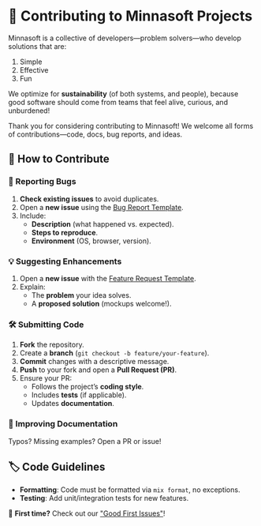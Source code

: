 # 🚀 Contributing to Minnasoft Projects

Minnasoft is a collective of developers&mdash;problem solvers&mdash;who develop solutions that are:

1. Simple
2. Effective
3. Fun

We optimize for **sustainability** (of both systems, and people), because good software should come from teams that feel alive, curious, and unburdened!

Thank you for considering contributing to Minnasoft! We welcome all forms of contributions—code, docs, bug reports, and ideas.

## 🤝 How to Contribute

### 🐛 Reporting Bugs
1. **Check existing issues** to avoid duplicates.
2. Open a **new issue** using the [Bug Report Template](./.github/ISSUE_TEMPLATE/bug_report.md).
3. Include:
   - **Description** (what happened vs. expected).
   - **Steps to reproduce**.
   - **Environment** (OS, browser, version).

### 💡 Suggesting Enhancements
1. Open a **new issue** with the [Feature Request Template](./.github/ISSUE_TEMPLATE/feature_request.md).
2. Explain:
   - The **problem** your idea solves.
   - A **proposed solution** (mockups welcome!).

### 🛠️ Submitting Code
1. **Fork** the repository.
2. Create a **branch** (`git checkout -b feature/your-feature`).
3. **Commit** changes with a descriptive message.
4. **Push** to your fork and open a **Pull Request (PR)**.
5. Ensure your PR:
   - Follows the project’s **coding style**.
   - Includes **tests** (if applicable).
   - Updates **documentation**.

### 📖 Improving Documentation
Typos? Missing examples? Open a PR or issue!

## 🏷️ Code Guidelines
- **Formatting**: Code must be formatted via `mix format`, no exceptions.
- **Testing**: Add unit/integration tests for new features.

🌟 **First time?** Check out our ["Good First Issues"](https://github.com/minnasoft/senpai/contribute)!
